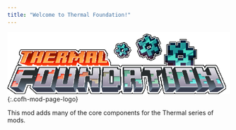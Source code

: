 ```yaml
---
title: "Welcome to Thermal Foundation!"
---
```


![Thermal Foundation Logo](/assets/images/logos/1.16/thermal-foundation.png){:.cofh-mod-page-logo}

This mod adds many of the core components for the Thermal series of mods.
